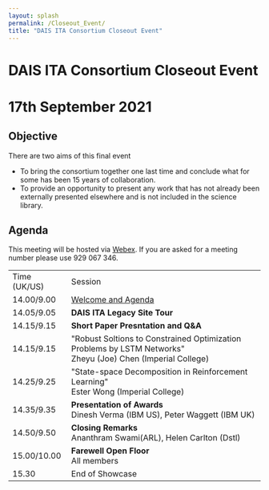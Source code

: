 ```yaml
---
layout: splash
permalink: /Closeout_Event/
title: "DAIS ITA Consortium Closeout Event"
---
```


# DAIS ITA Consortium Closeout Event
# 17th September 2021

## Objective
There are two aims of this final event
* To bring the consortium together one last time and conclude what for some has been 15 years of collaboration.
* To provide an opportunity to present any work that has not already been externally presented elsewhere and is not included in the science library. 

## Agenda

This meeting will be hosted via [Webex](https://ibm.webex.com/meet/helen.bowyer). If you are asked for a meeting number please use 929 067 346.

<table>
  <tbody>
    <tr>
      <td>Time (UK/US)</td>
      <td>Session</td>
    </tr>
    <tr>
      <td>14.00/9.00</td>
      <td><a href="https://ibm.webex.com/meet/helen.bowyer">Welcome and Agenda</a>
      </td>
    </tr>
    <tr>
      <td>14.05/9.05</td>
      <td><b>DAIS ITA Legacy Site Tour</b></td>
    </tr>
    <tr>
      <td>14.15/9.15</td>
      <td><b>Short Paper Presntation and Q&A</b></td>
    </tr>
    <tr>
      <td>14.15/9.15</td>
      <td>"Robust Soltions to Constrained Optimization Problems by LSTM Networks"<br>Zheyu (Joe) Chen (Imperial College)
    </td>
    <tr>
      <td>14.25/9.25</td>
      <td>"State-space Decomposition in Reinforcement Learning"<br>Ester Wong (Imperial College)
      </td>
    </tr>
    <tr>
      <td>14.35/9.35</td>
      <td><b>Presentation of Awards</b><br>Dinesh Verma (IBM US), Peter Waggett (IBM UK)</b></td>
    </tr>
    <tr>
      <td>14.50/9.50</td>
      <td><b>Closing Remarks</b><br>Ananthram Swami(ARL), Helen Carlton (Dstl)</td>
    </tr>
    <tr>
      <td>15.00/10.00</td>
      <td>
      <b>Farewell Open Floor</b><br>All members</td>
      </td>
    </tr>
    <tr>
      <td>15.30</td>
  <td>End of Showcase</td>
      </tr>
        </tbody>
          </table>




